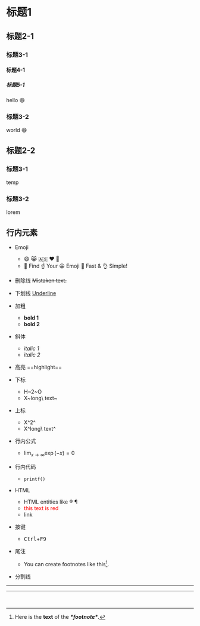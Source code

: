 # 标题1

## 标题2-1

### 标题3-1

#### 标题4-1

##### 标题5-1

hello​ :smile:

### 标题3-2

world :smile:

## 标题2-2

### 标题3-1

temp

### 标题3-2

lorem

## 行内元素

- Emoji
  - :smile: :joy_cat: :american_samoa: :heart: :apple:
  - 🤔 Find ☝ Your 😀 Emoji 💨 Fast & 👌 Simple!
  
- 删除线 ~~Mistaken text.~~

- 下划线 <u>Underline</u>

- 加粗
  - **bold 1** 
  - <strong>bold 2</strong> 
  
- 斜体
  - *italic 1* 
  - <em>italic 2</em>
  
- 高亮 ==highlight==

- 下标
  - H~2~O
  - X~long\ text~
  
- 上标
  - X^2^
  - X^long\ text^
  
- 行内公式
  - $\lim_{x \to \infty} \exp(-x) = 0$
  
- 行内代码
  - `printf()`
  
- HTML
  - HTML entities like &reg; &#182;
  - <span style="color:red">this text is red</span>
  - <a name="anchor">link</a>

- 按键  
  - <kbd>Ctrl</kbd>+<kbd>F9</kbd>
  
- 尾注
  - You can create footnotes like this[^footnote].
  [^footnote]: Here is the **text** of the ***\*footnote\****.

- 分割线
---
***

​    

